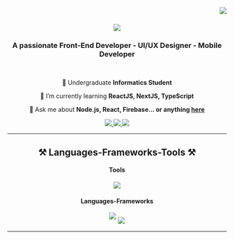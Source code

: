 <img align="right" src="https://visitor-badge.laobi.icu/badge?page_id=salesp07.salesp07" />

<h1 align="center">
    <img src="https://readme-typing-svg.herokuapp.com/?font=Righteous&size=35&center=true&vCenter=true&width=500&height=70&duration=4000&lines=Hi+👋+I'm+Nuansa+Rahardian!;" />
</h1>

<h3 align="center">A passionate Front-End Developer - UI/UX Designer - Mobile Developer</h3>

<br/>

<div align="center">
 
 🔭 Undergraduate **Informatics Student**
 
 🌱 I’m currently learning **ReactJS, NextJS, TypeScript**

💬 Ask me about **Node.js, React, Firebase... or anything [here](https://github.com/nuansarahardian/issues)**

 </div>
 
<div align="center"> 
  <a href="mailto:nuansarahardian72@gmail.com">
    <img src="https://img.shields.io/badge/Gmail-333333?style=for-the-badge&logo=gmail&logoColor=red" />
  </a>
  <a href="https://linkedin.com/in/nuansarahardian/" target="_blank">
    <img src="https://img.shields.io/badge/LinkedIn-0077B5?style=for-the-badge&logo=linkedin&logoColor=white" target="_blank" />
  </a>
  <a href="" target="_blank">
     <img src="https://img.shields.io/badge/Portfolio-FF5722?style=for-the-badge&logo=todoist&logoColor=white" target="_blank" /> <!-- sqlite, safari, google-chrome are other good icon options -->
  </a>
</div>

 <hr/>
 
<h2 align="center">⚒️ Languages-Frameworks-Tools ⚒️</h2>

<h4 align="center">Tools</h4>
<div align="center">
    <img src="https://skillicons.dev/icons?i=github,firebase,figma,vscode,postman,docker" />
    
<h4 align="center">Languages-Frameworks</h4>
<div align="center">
<img style="margin-bottom: 10px;"src="https://skillicons.dev/icons?i=html,css,javascript,tailwind,bootstrap,react,nextjs,nodejs" />


<img src="https://skillicons.dev/icons?i=php,laravel,python,c,mysql,flutter" />


<br/>
<hr/>
